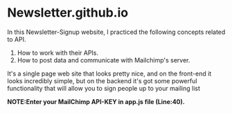 # Newsletter.github.io
In this Newsletter-Signup website, I practiced the following concepts related to API.

1) How to work with their APIs.
2) How to post data and communicate with Mailchimp's server.

It's a single page web site that looks pretty nice, and on the front-end it looks incredibly simple, but
on the backend it's got some powerful functionality that will allow you to sign people up to your mailing list

**NOTE:Enter your MailChimp API-KEY in app.js file (Line:40).** 
